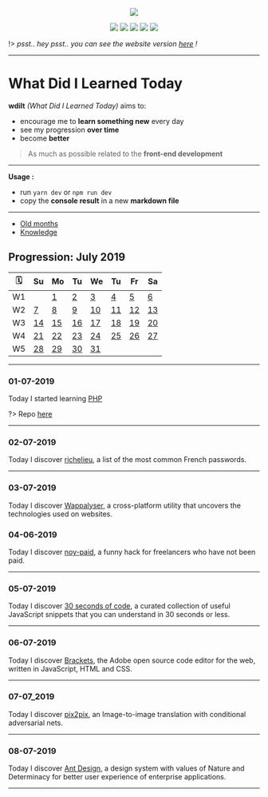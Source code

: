 <p align="center"><img src="https://raw.githubusercontent.com/blyndusk/wdilt/master/docs/logo.png"/></p>
<p align="center">
    <a href="https://github.com/blyndusk/wdilt/blob/master/package.json"><img src="https://img.shields.io/requires/github/blyndusk/wdilt.svg"/></a>
    <a href="https://github.com/blyndusk/wdilt/blob/master/LICENSE"><img src="https://img.shields.io/github/license/blyndusk/wdilt.svg"/></a>
    <a href="https://github.com/blyndusk/wdilt/releases"><img src="https://img.shields.io/github/release/blyndusk/wdilt.svg"/></a>
    <a href="https://wdilt.a-dll.com"><img src="https://img.shields.io/website/https/wdilt.a-dll.com.svg"/></a>
    <a href="https://github.com/blyndusk/wdilt/commits/master"><img src=" https://img.shields.io/github/last-commit/blyndusk/wdilt.svg"/></a>
</p>

!> *psst.. hey psst.. you can see the website version [here](https://blyndusk.github.io/wdilt/#/) !*

----

# What Did I Learned Today

**wdilt** *(What Did I Learned Today)* aims to:

- encourage me to **learn something new** every day
- see my progression **over time**
- become **better**

> As much as possible related to the **front-end development**

----

**Usage :**

- run `yarn dev` or `npm run dev`
- copy the **console result** in a new **markdown file**

----

- [Old months](/annexes/OLD.md)
- [Knowledge](/annexes/KNOWLEDGE.md)

## Progression: July 2019

| 🗓  |         Su       |         Mo       |         Tu       |         We       |         Tu       |         Fr       |         Sa       |
| -- | ---------------- | ---------------- | ---------------- | ---------------- | ---------------- | ---------------- | ---------------- |
| W1 |                  |[1](#_1-7-2019)|[2](#_2-7-2019)|[3](#_3-7-2019)|[4](#_4-7-2019)|[5](#_5-7-2019)|[6](#_6-7-2019)|
| W2 |[7](#_7-7-2019)|[8](#_8-7-2019)|[9](#_9-7-2019)|[10](#_10-7-2019)|[11](#_11-7-2019)|[12](#_12-7-2019)|[13](#_13-7-2019)|
| W3 |[14](#_14-7-2019)|[15](#_15-7-2019)|[16](#_16-7-2019)|[17](#_17-7-2019)|[18](#_18-7-2019)|[19](#_19-7-2019)|[20](#_20-7-2019)|
| W4 |[21](#_21-7-2019)|[22](#_22-7-2019)|[23](#_23-7-2019)|[24](#_24-7-2019)|[25](#_25-7-2019)|[26](#_26-7-2019)|[27](#_27-7-2019)|
| W5 |[28](#_28-7-2019)|[29](#_29-7-2019)|[30](#_30-7-2019)|[31](#_31-7-2019)|                  |                  |                  |

----

### 01-07-2019

Today I started learning [PHP](https://php.net)

?> Repo [here](https://github.com/blyndusk/php-rescue)

----

### 02-07-2019

Today I discover [richelieu](https://github.com/tarraschk/richelieu), a list of the most common French passwords.

----

### 03-07-2019

Today I discover [Wappalyser](https://www.wappalyzer.com/), a cross-platform utility that uncovers the technologies used on websites.

### 04-06-2019

Today I discover [noy-paid](https://github.com/kleampa/not-paid), a funny hack for freelancers who have not been paid.

----

### 05-07-2019

Today I discover [30 seconds of code](https://30secondsofcode.org/), a curated collection of useful JavaScript snippets that you can understand in 30 seconds or less.

----

### 06-07-2019

Today I discover [Brackets](https://github.com/adobe/brackets), the Adobe open source code editor for the web, written in JavaScript, HTML and CSS.

----

### 07-07_2019

Today I discover [pix2pix](https://phillipi.github.io/pix2pix/), an Image-to-image translation with conditional adversarial nets.

----

### 08-07-2019

Today I discover [Ant Design](https://ant.design/), a design system with values of Nature and Determinacy for better user experience of enterprise applications.

----

